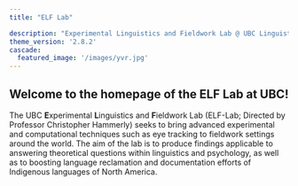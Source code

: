 ```yaml
---
title: "ELF Lab"

description: "Experimental Linguistics and Fieldwork Lab @ UBC Linguistics"
theme_version: '2.8.2'
cascade:
  featured_image: '/images/yvr.jpg'
---
```

## Welcome to the homepage of the ELF Lab at UBC! 
The UBC **E**xperimental **L**inguistics and **F**ieldwork Lab (ELF-Lab; Directed by Professor Christopher Hammerly) seeks to bring advanced experimental and computational techniques such as eye tracking to fieldwork settings around the world. The aim of the lab is to produce findings applicable to answering theoretical questions within linguistics and psychology, as well as to boosting language reclamation and documentation efforts of Indigenous languages of North America.
